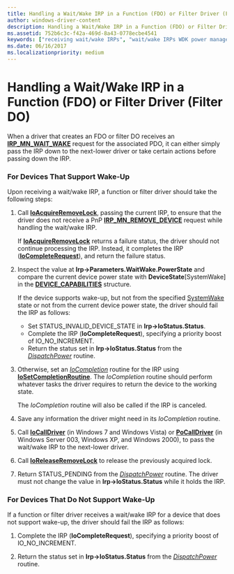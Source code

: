 ```yaml
---
title: Handling a Wait/Wake IRP in a Function (FDO) or Filter Driver (Filter DO)
author: windows-driver-content
description: Handling a Wait/Wake IRP in a Function (FDO) or Filter Driver (Filter DO)
ms.assetid: 752b6c3c-f42a-469d-8a43-0778ecbe4541
keywords: ["receiving wait/wake IRPs", "wait/wake IRPs WDK power management , receiving", "function drivers WDK power management", "FDOs WDK power management", "filter DOs WDK power management"]
ms.date: 06/16/2017
ms.localizationpriority: medium
---
```


# Handling a Wait/Wake IRP in a Function (FDO) or Filter Driver (Filter DO)





When a driver that creates an FDO or filter DO receives an [**IRP\_MN\_WAIT\_WAKE**](https://msdn.microsoft.com/library/windows/hardware/ff551766) request for the associated PDO, it can either simply pass the IRP down to the next-lower driver or take certain actions before passing down the IRP.

### For Devices That Support Wake-Up

Upon receiving a wait/wake IRP, a function or filter driver should take the following steps:

1.  Call [**IoAcquireRemoveLock**](https://msdn.microsoft.com/library/windows/hardware/ff548204), passing the current IRP, to ensure that the driver does not receive a PnP [**IRP\_MN\_REMOVE\_DEVICE**](https://msdn.microsoft.com/library/windows/hardware/ff551738) request while handling the wait/wake IRP.

    If [**IoAcquireRemoveLock**](https://msdn.microsoft.com/library/windows/hardware/ff548204) returns a failure status, the driver should not continue processing the IRP. Instead, it completes the IRP ([**IoCompleteRequest**](https://msdn.microsoft.com/library/windows/hardware/ff548343)), and return the failure status.

2.  Inspect the value at **Irp-&gt;Parameters.WaitWake.PowerState** and compare the current device power state with **DeviceState**\[SystemWake\] in the [**DEVICE\_CAPABILITIES**](https://msdn.microsoft.com/library/windows/hardware/ff543095) structure.

    If the device supports wake-up, but not from the specified [SystemWake](systemwake.md) state or not from the current device power state, the driver should fail the IRP as follows:

    -   Set STATUS\_INVALID\_DEVICE\_STATE in **Irp-&gt;IoStatus.Status**.
    -   Complete the IRP (**IoCompleteRequest**), specifying a priority boost of IO\_NO\_INCREMENT.
    -   Return the status set in **Irp-&gt;IoStatus.Status** from the [*DispatchPower*](https://msdn.microsoft.com/library/windows/hardware/ff543354) routine.

3.  Otherwise, set an [*IoCompletion*](https://msdn.microsoft.com/library/windows/hardware/ff548354) routine for the IRP using [**IoSetCompletionRoutine**](https://msdn.microsoft.com/library/windows/hardware/ff549679). The *IoCompletion* routine should perform whatever tasks the driver requires to return the device to the working state.

    The *IoCompletion* routine will also be called if the IRP is canceled.

4.  Save any information the driver might need in its *IoCompletion* routine.

5.  Call [**IoCallDriver**](https://msdn.microsoft.com/library/windows/hardware/ff548336) (in Windows 7 and Windows Vista) or [**PoCallDriver**](https://msdn.microsoft.com/library/windows/hardware/ff559654) (in Windows Server 003, Windows XP, and Windows 2000), to pass the wait/wake IRP to the next-lower driver.

6.  Call [**IoReleaseRemoveLock**](https://msdn.microsoft.com/library/windows/hardware/ff549560) to release the previously acquired lock.

7.  Return STATUS\_PENDING from the [*DispatchPower*](https://msdn.microsoft.com/library/windows/hardware/ff543354) routine. The driver must not change the value in **Irp-&gt;IoStatus.Status** while it holds the IRP.

### For Devices That Do Not Support Wake-Up

If a function or filter driver receives a wait/wake IRP for a device that does not support wake-up, the driver should fail the IRP as follows:

1.  Complete the IRP (**IoCompleteRequest**), specifying a priority boost of IO\_NO\_INCREMENT.

2.  Return the status set in **Irp-&gt;IoStatus.Status** from the [*DispatchPower*](https://msdn.microsoft.com/library/windows/hardware/ff543354) routine.

 

 




